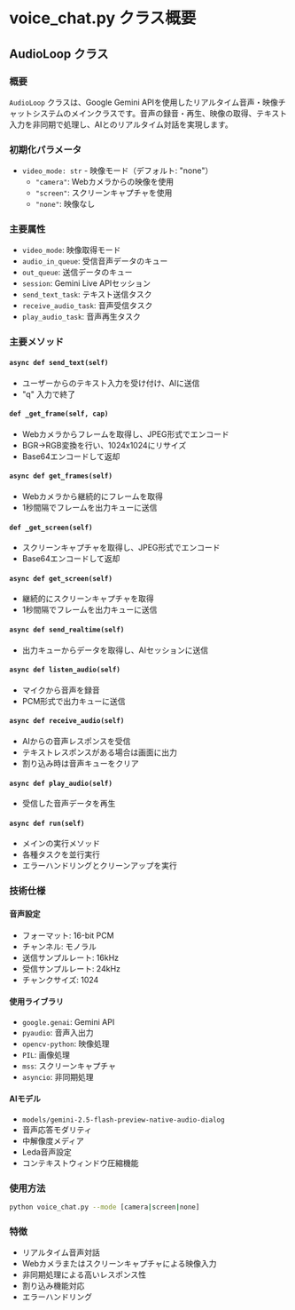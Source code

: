 # voice_chat.py クラス概要

## AudioLoop クラス

### 概要
`AudioLoop` クラスは、Google Gemini APIを使用したリアルタイム音声・映像チャットシステムのメインクラスです。音声の録音・再生、映像の取得、テキスト入力を非同期で処理し、AIとのリアルタイム対話を実現します。

### 初期化パラメータ
- `video_mode: str` - 映像モード（デフォルト: "none"）
  - `"camera"`: Webカメラからの映像を使用
  - `"screen"`: スクリーンキャプチャを使用  
  - `"none"`: 映像なし

### 主要属性
- `video_mode`: 映像取得モード
- `audio_in_queue`: 受信音声データのキュー
- `out_queue`: 送信データのキュー
- `session`: Gemini Live APIセッション
- `send_text_task`: テキスト送信タスク
- `receive_audio_task`: 音声受信タスク
- `play_audio_task`: 音声再生タスク

### 主要メソッド

#### `async def send_text(self)`
- ユーザーからのテキスト入力を受け付け、AIに送信
- "q" 入力で終了

#### `def _get_frame(self, cap)`
- Webカメラからフレームを取得し、JPEG形式でエンコード
- BGR→RGB変換を行い、1024x1024にリサイズ
- Base64エンコードして返却

#### `async def get_frames(self)`
- Webカメラから継続的にフレームを取得
- 1秒間隔でフレームを出力キューに送信

#### `def _get_screen(self)`
- スクリーンキャプチャを取得し、JPEG形式でエンコード
- Base64エンコードして返却

#### `async def get_screen(self)`
- 継続的にスクリーンキャプチャを取得
- 1秒間隔でフレームを出力キューに送信

#### `async def send_realtime(self)`
- 出力キューからデータを取得し、AIセッションに送信

#### `async def listen_audio(self)`
- マイクから音声を録音
- PCM形式で出力キューに送信

#### `async def receive_audio(self)`
- AIからの音声レスポンスを受信
- テキストレスポンスがある場合は画面に出力
- 割り込み時は音声キューをクリア

#### `async def play_audio(self)`
- 受信した音声データを再生

#### `async def run(self)`
- メインの実行メソッド
- 各種タスクを並行実行
- エラーハンドリングとクリーンアップを実行

### 技術仕様

#### 音声設定
- フォーマット: 16-bit PCM
- チャンネル: モノラル
- 送信サンプルレート: 16kHz
- 受信サンプルレート: 24kHz
- チャンクサイズ: 1024

#### 使用ライブラリ
- `google.genai`: Gemini API
- `pyaudio`: 音声入出力
- `opencv-python`: 映像処理
- `PIL`: 画像処理
- `mss`: スクリーンキャプチャ
- `asyncio`: 非同期処理

#### AIモデル
- `models/gemini-2.5-flash-preview-native-audio-dialog`
- 音声応答モダリティ
- 中解像度メディア
- Leda音声設定
- コンテキストウィンドウ圧縮機能

### 使用方法
```bash
python voice_chat.py --mode [camera|screen|none]
```

### 特徴
- リアルタイム音声対話
- Webカメラまたはスクリーンキャプチャによる映像入力
- 非同期処理による高いレスポンス性
- 割り込み機能対応
- エラーハンドリング
